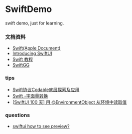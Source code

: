 # SwiftDemo
swift demo, just for learning.

### 文档资料
* [Swift(Apple Document)](https://developer.apple.com/documentation/swift)
* [Introducing SwiftUI](https://developer.apple.com/tutorials/swiftui/)
* [Swift 教程](https://swiftgg.gitbook.io/swift/swift-jiao-cheng)
* [SwiftGG](https://swift.gg/)

### tips
* [Swift协议Codable底层探索及应用](https://juejin.cn/post/6938388060367224869)
* [Swift -字面量转换](https://blog.csdn.net/liqunzhang/article/details/114819629)
* [[SwiftUI 100 天] 用 @EnvironmentObject 从环境中读取值](https://zhuanlan.zhihu.com/p/146608338)

### questions
* [swiftui how to see preview?](https://developer.apple.com/forums/thread/665338)
